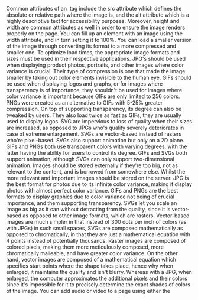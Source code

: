 Common attributes of an <img> tag include the src attribute which defines the absolute or relative path where the image is, and the alt attribute which is a highly descriptive text for accessibility purposes. Moreover, height and width are common attributes as well in order to ensure the image renders properly on the page.
You can fill up an element with an image using the width attribute, and in turn setting it to 100%.
You can load a smaller version of the image through converting its format to a more compressed and smaller one.
To optimize load times, the appropriate image formats and sizes must be used in their respective applications. JPG's should be used when displaying product photos, portraits, and other images where color variance is crucial. Their type of compression is one that made the image smaller by taking out color elements invisible to the human eye.
GIFs should be used when displaying logos and graphs, or for images where transparency is of importance, they shouldn't be used for images where color variance is important because GIFs are only limited to 256 colors.
PNGs were created as an alternative to GIFs with 5-25% greater compression. On top of supporting transparency, its degree can also be tweaked by users. They also load twice as fast as GIFs, they are usually used to display logos.
SVG are impervious to loss of quality when their sizes are increased, as opposed to JPGs who's quality severely deteriorates in case of extreme enlargement. SVGs are vector-based instead of rasters who're pixel-based. SVGs also support animation but only on a 2D plane.
GIFs and PNGs both use transparent colors with varying degrees, with the latter having the ability for users to control its degree.
GIFs and SVGs both support animation, although SVGs can only support two-dimensional animation.
Images should be stored externally if they're too big, not as relevant to the content, and is borrowed from somewhere else. Whilst the more relevant and important images should be stored on the server.
JPG is the best format for photos due to its infinite color variance, making it display photos with almost perfect color variance.
GIFs and PNGs are the best formats to display graphics due to color variance not being of crucial importance, and them supporting transparency.
SVGs let you scale an image as big as it can without detracting from the quality, since it is vector-based as opposed to other image formats, which are rasters. Vector-based images are much simpler in that instead of 300 dots per inch of colors (as with JPGs) in such small spaces, SVGs are composed mathematically as opposed to chromatically, in that they are just a mathematical equation with 4 points instead of potentially thousands.
Raster images are composed of colored pixels, making them more meticulously composed, more chromatically malleable, and have greater color variance. On the other hand, vector images are composed of a mathematical equation which specifies start points where the shape takes place, hence why when enlarged, it maintains the quality and isn't blurry. Whereas with a JPG, when enlarged, the computer approximates the additional pixels and their colors since it's impossible for it to precisely determine the exact shades of colors of the image.
You can add audio or video to a page using either the <audio> or the <video> tags and specifying its "src" attribute, or elsewhere using a <source> tag with either an absolute or relative path. The <video>/<audio> tags must have a Boolean attribute (of no value) of either controls, loop, or autoplay. Autoplay plays the audio/video upon launching the page, loop as you can guess loops the content infinitely, and finally controls adds a seeker, time, a pause/play button and volume controls that are defaulted in your browser.

